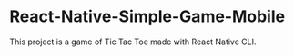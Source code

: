 # React-Native-Simple-Game-Mobile
This project is a game of Tic Tac Toe made with React Native CLI.
